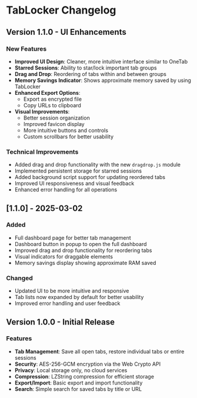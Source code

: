 # TabLocker Changelog

## Version 1.1.0 - UI Enhancements

### New Features
- **Improved UI Design**: Cleaner, more intuitive interface similar to OneTab
- **Starred Sessions**: Ability to star/lock important tab groups
- **Drag and Drop**: Reordering of tabs within and between groups
- **Memory Savings Indicator**: Shows approximate memory saved by using TabLocker
- **Enhanced Export Options**: 
  - Export as encrypted file
  - Copy URLs to clipboard
- **Visual Improvements**:
  - Better session organization
  - Improved favicon display
  - More intuitive buttons and controls
  - Custom scrollbars for better usability

### Technical Improvements
- Added drag and drop functionality with the new `dragdrop.js` module
- Implemented persistent storage for starred sessions
- Added background script support for updating reordered tabs
- Improved UI responsiveness and visual feedback
- Enhanced error handling for all operations

## [1.1.0] - 2025-03-02

### Added
- Full dashboard page for better tab management
- Dashboard button in popup to open the full dashboard
- Improved drag and drop functionality for reordering tabs
- Visual indicators for draggable elements
- Memory savings display showing approximate RAM saved

### Changed
- Updated UI to be more intuitive and responsive
- Tab lists now expanded by default for better usability
- Improved error handling and user feedback

## Version 1.0.0 - Initial Release

### Features
- **Tab Management**: Save all open tabs, restore individual tabs or entire sessions
- **Security**: AES-256-GCM encryption via the Web Crypto API
- **Privacy**: Local storage only, no cloud services
- **Compression**: LZString compression for efficient storage
- **Export/Import**: Basic export and import functionality
- **Search**: Simple search for saved tabs by title or URL
